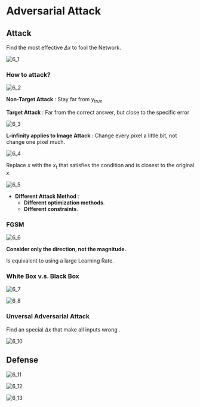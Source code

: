 # Adversarial Attack

## Attack

Find the most effective $\Delta x$ to fool the  Network.

![6_1](DL_Img/notes6/6_1.png)


### How to attack?

![6_2](DL_Img/notes6/6_2.png)

**Non-Target Attack** : Stay far from $y_{true}$

**Target Attack** : Far from the correct answer, but close to the specific error

![6_3](DL_Img/notes6/6_3.png)

**L-infinity applies to Image Attack** : Change every pixel a little bit, not change one pixel much.

![6_4](DL_Img/notes6/6_4.png)

Replace $x$ with the $x_t$ that satisfies the condition and is closest to the original $x$.

![6_5](DL_Img/notes6/6_5.png)

- **Different Attack Method** :
  - **Different optimization methods**.
  - **Different constraints**.

### FGSM

![6_6](DL_Img/notes6/6_6.png)

**Consider only the direction, not the magnitude.**

Is equivalent to using a large Learning Rate.

### White Box v.s. Black Box

![6_7](DL_Img/notes6/6_8.png)

![6_8](DL_Img/notes6/6_9.png)

### Unversal Adversarial Attack

Find an special $\Delta x$ that make all inputs wrong .

![6_10](DL_Img/notes6/6_10.png)

## Defense

![6_11](DL_Img/notes6/6_11.png)

![6_12](DL_Img/notes6/6_12.png)

![6_13](DL_Img/notes6/6_13.png)